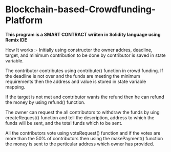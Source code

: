 # Blockchain-based-Crowdfunding-Platform

**This program is a SMART CONTRACT wriiten in Solidity language using Remix IDE**

How It works :-
Initially using constructor the owner addres, deadline, target, and minimum contribution to be done by contributor is saved in state variable.

The contributor contributes using contribute() function in crowd funding. If the deadline is not over and the funds are meeting the minimum requirements then the address and value is stored in state variable mapping.

If the target is not met and contributor wants the refund then he can refund the money by using refund() function.

The owner can request the all contributors to withdraw the funds by uing createRequest() function and tell the description, address to which the funds will be sent, and the total funds which to be sent.

All the contributors vote using voteRequest() function and if the votes are more than the 50% of contributors then using the makePayment() function the money is sent to the perticular address which owner has provided.

